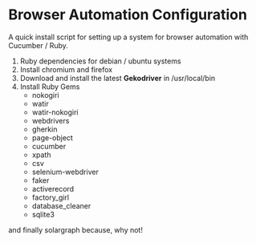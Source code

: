 # Browser Automation Configuration
A quick install script for setting up a system for browser automation with Cucumber / Ruby.

1. Ruby dependencies for debian / ubuntu systems
2. Install chromium and firefox 
3. Download and install the latest **Gekodriver** in /usr/local/bin
4. Install Ruby Gems
    - nokogiri
    - watir
    - watir-nokogiri
    - webdrivers
    - gherkin
    - page-object
    - cucumber
    - xpath
    - csv
    - selenium-webdriver
    - faker
    - activerecord
    - factory_girl
    - database_cleaner
    - sqlite3
	
  and finally solargraph because, why not! 

